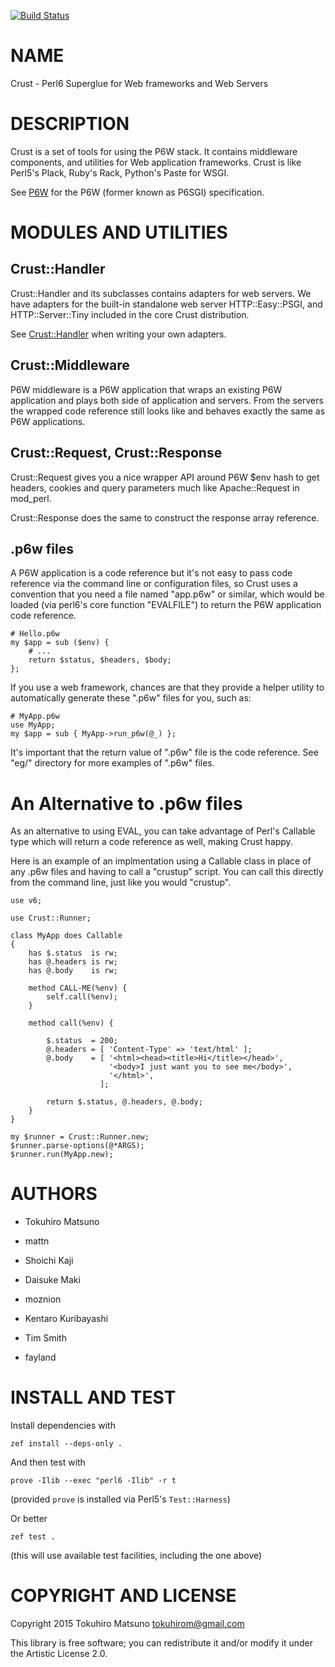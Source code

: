 [![Build Status](https://travis-ci.org/tokuhirom/p6-Crust.svg?branch=master)](https://travis-ci.org/tokuhirom/p6-Crust)

NAME
====

Crust - Perl6 Superglue for Web frameworks and Web Servers

DESCRIPTION
===========

Crust is a set of tools for using the P6W stack. It contains middleware components, and utilities for Web application frameworks. Crust is like Perl5's Plack, Ruby's Rack, Python's Paste for WSGI.

See [P6W](https://github.com/zostay/P6W) for the P6W (former known as P6SGI) specification.

MODULES AND UTILITIES
=====================

Crust::Handler
--------------

Crust::Handler and its subclasses contains adapters for web servers. We have adapters for the built-in standalone web server HTTP::Easy::PSGI, and HTTP::Server::Tiny included in the core Crust distribution.

See [Crust::Handler](Crust::Handler) when writing your own adapters.

Crust::Middleware
-----------------

P6W middleware is a P6W application that wraps an existing P6W application and plays both side of application and servers. From the servers the wrapped code reference still looks like and behaves exactly the same as P6W applications.

Crust::Request, Crust::Response
-------------------------------

Crust::Request gives you a nice wrapper API around P6W $env hash to get headers, cookies and query parameters much like Apache::Request in mod_perl.

Crust::Response does the same to construct the response array reference.

.p6w files
----------

A P6W application is a code reference but it's not easy to pass code reference via the command line or configuration files, so Crust uses a convention that you need a file named "app.p6w" or similar, which would be loaded (via perl6's core function "EVALFILE") to return the P6W application code reference.

    # Hello.p6w
    my $app = sub ($env) {
        # ...
        return $status, $headers, $body;
    };

If you use a web framework, chances are that they provide a helper utility to automatically generate these ".p6w" files for you, such as:

    # MyApp.p6w
    use MyApp;
    my $app = sub { MyApp->run_p6w(@_) };

It's important that the return value of ".p6w" file is the code reference. See "eg/" directory for more examples of ".p6w" files.

An Alternative to .p6w files
============================

As an alternative to using EVAL, you can take advantage of Perl's Callable type which will return a code reference as well, making Crust happy.

Here is an example of an implmentation using a Callable class in place of any .p6w files and having to call a "crustup" script. You can call this directly from the command line, just like you would "crustup".

    use v6;

    use Crust::Runner;

    class MyApp does Callable
    {
        has $.status  is rw;
        has @.headers is rw;
        has @.body    is rw;

        method CALL-ME(%env) {
            self.call(%env);
        }

        method call(%env) {

            $.status  = 200;
            @.headers = [ 'Content-Type' => 'text/html' ];
            @.body    = [ '<html><head><title>Hi</title></head>',
                          '<body>I just want you to see me</body>',
                          '</html>',
                        ];

            return $.status, @.headers, @.body;
        }
    }

    my $runner = Crust::Runner.new;
    $runner.parse-options(@*ARGS);
    $runner.run(MyApp.new);

AUTHORS
=======

  * Tokuhiro Matsuno

  * mattn

  * Shoichi Kaji

  * Daisuke Maki

  * moznion

  * Kentaro Kuribayashi

  * Tim Smith

  * fayland

INSTALL AND TEST
================

Install dependencies with 

    zef install --deps-only .
	
And then test with

    prove -Ilib --exec "perl6 -Ilib" -r t
	
(provided `prove` is installed via Perl5's `Test::Harness`)

Or better

    zef test .
	
(this will use available test facilities, including the one above)

COPYRIGHT AND LICENSE
=====================

Copyright 2015 Tokuhiro Matsuno <tokuhirom@gmail.com>

This library is free software; you can redistribute it and/or modify it under the Artistic License 2.0.
